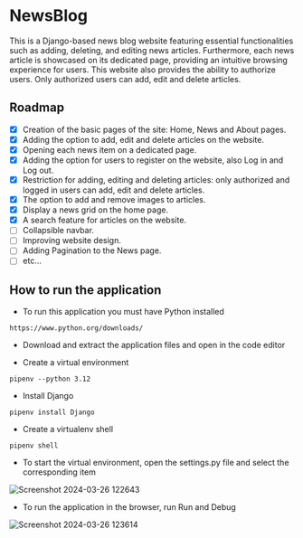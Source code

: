 # NewsBlog
This is a Django-based news blog website featuring essential functionalities such as adding, deleting, and editing news articles. Furthermore, each news article is showcased on its dedicated page, providing an intuitive browsing experience for users. This website also provides the ability to authorize users. Only authorized users can add, edit and delete articles.

## Roadmap

- [x] Creation of the basic pages of the site: Home, News and About pages.
- [x] Adding the option to add, edit and delete articles on the website.
- [x] Opening each news item on a dedicated page.
- [x] Adding the option for users to register on the website, also Log in and Log out.
- [x] Restriction for adding, editing and deleting articles: only authorized and logged in users can add, edit and delete articles.
- [x] The option to add and remove images to articles.
- [x] Display a news grid on the home page.
- [x] A search feature for articles on the website.
- [ ] Collapsible navbar.
- [ ] Improving website design.
- [ ] Adding Pagination to the News page.
- [ ] etc...

## How to run the application

* To run this application you must have Python installed

```
https://www.python.org/downloads/
```

* Download and extract the application files and open in the code editor

* Create a virtual environment 

```
pipenv --python 3.12
```

* Install Django

```
pipenv install Django
```

* Create a virtualenv shell

```
pipenv shell
```

* To start the virtual environment, open the settings.py file and select the corresponding item

![Screenshot 2024-03-26 122643](https://github.com/elena-117/NewsBlog/assets/57091695/06a33708-419e-410a-9bfe-4517bb859c6c)


* To run the application in the browser, run Run and Debug

![Screenshot 2024-03-26 123614](https://github.com/elena-117/NewsBlog/assets/57091695/930996a2-3c39-4a6d-94aa-92ec7d44ac25)


